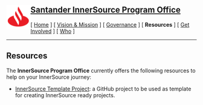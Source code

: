 <h2>
 <a href="/README.md">
   <img alt="Santander" src="/assets/img/santander.png" align="left" width="64" height="64" />
   Santander InnerSource Program Office
 </a>
</h2>

[ [Home](/README.md) ] [ [Vision & Mission](/doc/vision-and-mission.md) ] [ [Governance](/doc/governance.md) ] [ **Resources** ] [ [Get Involved](/doc/get-involved.md) ] [ [Who](/doc/who.md) ]

---

## Resources
The **InnerSource Program Office** currently offers the following resources to help on your InnerSource journey:

* [InnerSource Template Project](): a GitHub project to be used as template for creating InnerSource ready projects.

